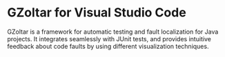 # GZoltar for Visual Studio Code

GZoltar is a framework for automatic testing and fault localization for Java projects. It integrates seamlessly with JUnit tests, and provides intuitive feedback about code faults by using different visualization techniques.